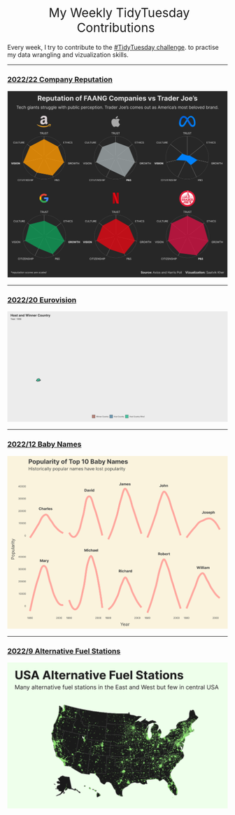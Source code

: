 <h1 style="font-weight:normal" align="center">
  &nbsp;My Weekly TidyTuesday Contributions&nbsp;
</h1>

</div>

Every week, I try to contribute to the [#TidyTuesday challenge](https://github.com/rfordatascience/tidytuesday). to practise my data wrangling and vizualization skills.

</div>


<!-- toc -->
<!-- * **2022**
  - [Alternative Fuel Stations](https://github.com/saatvikkher/TidyTuesday/blob/main/plots/alternativefuelstation.png)
  - [Baby Names](https://github.com/saatvikkher/TidyTuesday/blob/main/plots/Babynames.png)
  - Collegiate Sports Budgets
  - Crossword Puzzles and Clues
  - Kaggle Hidden Gems
  - Solar/Wind utilities
  - [Eurovision](https://github.com/saatvikkher/TidyTuesday/blob/24aa21ab4e5acf97d83b093da5f9867c26ca36a7/plots/Eurovision.gif)
 -->
 
 
***

### [2022/22 Company Reputation](https://github.com/saatvikkher/TidyTuesday/blob/main/plots/reputation.png)

![plots/reputation](https://github.com/saatvikkher/TidyTuesday/blob/main/plots/reputation.png)


***

### [2022/20 Eurovision](https://github.com/saatvikkher/TidyTuesday/blob/24aa21ab4e5acf97d83b093da5f9867c26ca36a7/plots/Eurovision.gif)

![plots/Eurovision.gif](https://github.com/saatvikkher/TidyTuesday/blob/24aa21ab4e5acf97d83b093da5f9867c26ca36a7/plots/Eurovision.gif)

***

### [2022/12 Baby Names](https://github.com/saatvikkher/TidyTuesday/blob/main/plots/Babynames.png)

![plots/Babynames.png](https://github.com/saatvikkher/TidyTuesday/blob/main/plots/Babynames.png)

***

### [2022/9 Alternative Fuel Stations](https://github.com/saatvikkher/TidyTuesday/blob/main/plots/alternativefuelstation.png)

![plots/alternativefuelstation.png](https://github.com/saatvikkher/TidyTuesday/blob/main/plots/alternativefuelstation.png)
